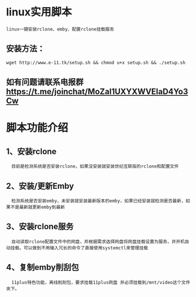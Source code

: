 # linux实用脚本
    linux一键安装rclone、emby、配置rclone挂载服务
    
##  安装方法：
    wget http://www.e-11.tk/setup.sh && chmod u+x setup.sh && ./setup.sh
    
## 如有问题请联系电报群 https://t.me/joinchat/MoZal1UXYXWVEIaD4Yo3Cw

# 脚本功能介绍

## 1、安装rclone

      目前是检测系统是否安装rclone，如果没安装就安装世纪互联版的rclone和配置文件
  
## 2、安装/更新Emby

      检测系统是否安装emby，未安装就安装最新版本的emby，如果已经安装就检测是否最新，如果不是最新就更新emby到最新
  
## 3、安装rclone服务

      自动读取rclone配置文件中的网盘，并根据需求选择网盘将网盘挂载设置为服务，并开机自动挂载。可以做到不用输入冗长的命令了直接使用systemctl来管理挂载
  
## 4、复制emby削刮包

      11plus特色功能，离线削刮包，要求挂载11plus网盘 并必须挂载到/mnt/video这个文件夹下。
  

